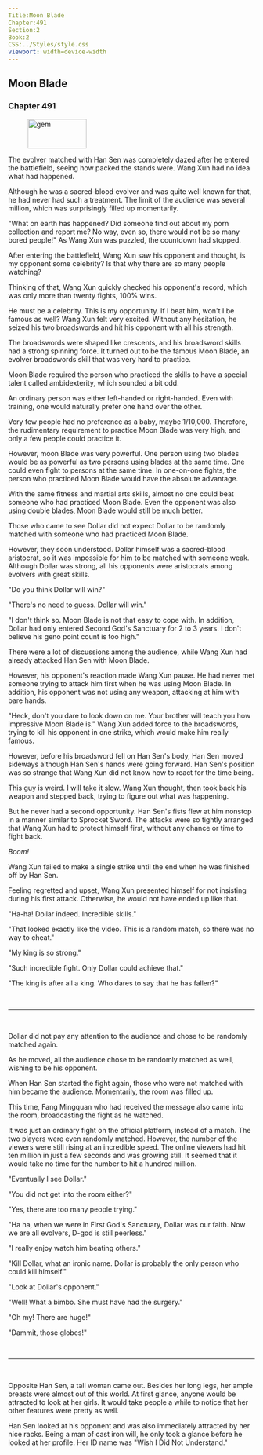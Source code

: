 ```yaml
---
Title:Moon Blade 
Chapter:491 
Section:2 
Book:2 
CSS:../Styles/style.css 
viewport: width=device-width
---
```

  
## Moon Blade
### Chapter 491
  
<figure>
	<img src="../Images/gem.gif" alt="gem" id="gem" width="120" height="60" />
</figure>
  

  
The evolver matched with Han Sen was completely dazed after he entered the battlefield, seeing how packed the stands were. Wang Xun had no idea what had happened.

Although he was a sacred-blood evolver and was quite well known for that, he had never had such a treatment. The limit of the audience was several million, which was surprisingly filled up momentarily.

"What on earth has happened? Did someone find out about my porn collection and report me? No way, even so, there would not be so many bored people!" As Wang Xun was puzzled, the countdown had stopped.

After entering the battlefield, Wang Xun saw his opponent and thought, is my opponent some celebrity? Is that why there are so many people watching?

Thinking of that, Wang Xun quickly checked his opponent's record, which was only more than twenty fights, 100% wins.

He must be a celebrity. This is my opportunity. If I beat him, won't I be famous as well? Wang Xun felt very excited. Without any hesitation, he seized his two broadswords and hit his opponent with all his strength.

The broadswords were shaped like crescents, and his broadsword skills had a strong spinning force. It turned out to be the famous Moon Blade, an evolver broadswords skill that was very hard to practice.

Moon Blade required the person who practiced the skills to have a special talent called ambidexterity, which sounded a bit odd.

An ordinary person was either left-handed or right-handed. Even with training, one would naturally prefer one hand over the other.

Very few people had no preference as a baby, maybe 1/10,000. Therefore, the rudimentary requirement to practice Moon Blade was very high, and only a few people could practice it.

However, moon Blade was very powerful. One person using two blades would be as powerful as two persons using blades at the same time. One could even fight to persons at the same time. In one-on-one fights, the person who practiced Moon Blade would have the absolute advantage.

With the same fitness and martial arts skills, almost no one could beat someone who had practiced Moon Blade. Even the opponent was also using double blades, Moon Blade would still be much better.

Those who came to see Dollar did not expect Dollar to be randomly matched with someone who had practiced Moon Blade.

However, they soon understood. Dollar himself was a sacred-blood aristocrat, so it was impossible for him to be matched with someone weak. Although Dollar was strong, all his opponents were aristocrats among evolvers with great skills.

"Do you think Dollar will win?"

"There's no need to guess. Dollar will win."

"I don't think so. Moon Blade is not that easy to cope with. In addition, Dollar had only entered Second God's Sanctuary for 2 to 3 years. I don't believe his geno point count is too high."

There were a lot of discussions among the audience, while Wang Xun had already attacked Han Sen with Moon Blade.

However, his opponent's reaction made Wang Xun pause. He had never met someone trying to attack him first when he was using Moon Blade. In addition, his opponent was not using any weapon, attacking at him with bare hands.

"Heck, don't you dare to look down on me. Your brother will teach you how impressive Moon Blade is." Wang Xun added force to the broadswords, trying to kill his opponent in one strike, which would make him really famous.

However, before his broadsword fell on Han Sen's body, Han Sen moved sideways although Han Sen's hands were going forward. Han Sen's position was so strange that Wang Xun did not know how to react for the time being.

This guy is weird. I will take it slow. Wang Xun thought, then took back his weapon and stepped back, trying to figure out what was happening.

But he never had a second opportunity. Han Sen's fists flew at him nonstop in a manner similar to Sprocket Sword. The attacks were so tightly arranged that Wang Xun had to protect himself first, without any chance or time to fight back.

*Boom!*

Wang Xun failed to make a single strike until the end when he was finished off by Han Sen.

Feeling regretted and upset, Wang Xun presented himself for not insisting during his first attack. Otherwise, he would not have ended up like that.

"Ha-ha! Dollar indeed. Incredible skills."

"That looked exactly like the video. This is a random match, so there was no way to cheat."

"My king is so strong."

"Such incredible fight. Only Dollar could achieve that."

"The king is after all a king. Who dares to say that he has fallen?"

<br>

*****

<br>

Dollar did not pay any attention to the audience and chose to be randomly matched again.

As he moved, all the audience chose to be randomly matched as well, wishing to be his opponent.

When Han Sen started the fight again, those who were not matched with him became the audience. Momentarily, the room was filled up.

This time, Fang Mingquan who had received the message also came into the room, broadcasting the fight as he watched.

It was just an ordinary fight on the official platform, instead of a match. The two players were even randomly matched. However, the number of the viewers were still rising at an incredible speed. The online viewers had hit ten million in just a few seconds and was growing still. It seemed that it would take no time for the number to hit a hundred million.

"Eventually I see Dollar."

"You did not get into the room either?"

"Yes, there are too many people trying."

"Ha ha, when we were in First God's Sanctuary, Dollar was our faith. Now we are all evolvers, D-god is still peerless."

"I really enjoy watch him beating others."

"Kill Dollar, what an ironic name. Dollar is probably the only person who could kill himself."

"Look at Dollar's opponent."

"Well! What a bimbo. She must have had the surgery."

"Oh my! There are huge!"

"Dammit, those globes!"

<br>

*****

<br>

Opposite Han Sen, a tall woman came out. Besides her long legs, her ample breasts were almost out of this world. At first glance, anyone would be attracted to look at her girls. It would take people a while to notice that her other features were pretty as well.

Han Sen looked at his opponent and was also immediately attracted by her nice racks. Being a man of cast iron will, he only took a glance before he looked at her profile. Her ID name was "Wish I Did Not Understand."